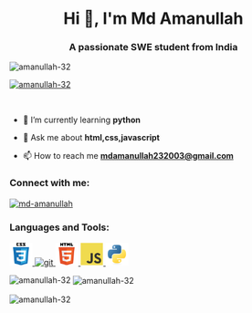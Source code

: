 <h1 align="center">Hi 👋, I'm Md Amanullah</h1>
<h3 align="center">A passionate SWE student from India</h3>

<p align="left"> <img src="https://komarev.com/ghpvc/?username=amanullah-32&label=Profile%20views&color=0e75b6&style=flat" alt="amanullah-32" /> </p>

<p align="left"> <a href="https://github.com/ryo-ma/github-profile-trophy"><img src="https://github-profile-trophy.vercel.app/?username=amanullah-32" alt="amanullah-32" /></a> </p>

<p align="left"> <a href="https://twitter.com/" target="blank"><img src="https://img.shields.io/twitter/follow/?logo=twitter&style=for-the-badge" alt="" /></a> </p>

- 🌱 I’m currently learning **python**

- 💬 Ask me about **html,css,javascript**

- 📫 How to reach me **mdamanullah232003@gmail.com**

<h3 align="left">Connect with me:</h3>
<p align="left">
<a href="https://linkedin.com/in/md-amanullah-bb9366267/" target="blank"><img align="center" src="https://raw.githubusercontent.com/rahuldkjain/github-profile-readme-generator/master/src/images/icons/Social/linked-in-alt.svg" alt="md-amanullah" height="30" width="40" /></a>
</p>

<h3 align="left">Languages and Tools:</h3>
<p align="left"> <a href="https://www.w3schools.com/css/" target="_blank" rel="noreferrer"> <img src="https://raw.githubusercontent.com/devicons/devicon/master/icons/css3/css3-original-wordmark.svg" alt="css3" width="40" height="40"/> </a> <a href="https://git-scm.com/" target="_blank" rel="noreferrer"> <img src="https://www.vectorlogo.zone/logos/git-scm/git-scm-icon.svg" alt="git" width="40" height="40"/> </a> <a href="https://www.w3.org/html/" target="_blank" rel="noreferrer"> <img src="https://raw.githubusercontent.com/devicons/devicon/master/icons/html5/html5-original-wordmark.svg" alt="html5" width="40" height="40"/> </a> <a href="https://developer.mozilla.org/en-US/docs/Web/JavaScript" target="_blank" rel="noreferrer"> <img src="https://raw.githubusercontent.com/devicons/devicon/master/icons/javascript/javascript-original.svg" alt="javascript" width="40" height="40"/> </a> <a href="https://www.python.org" target="_blank" rel="noreferrer"> <img src="https://raw.githubusercontent.com/devicons/devicon/master/icons/python/python-original.svg" alt="python" width="40" height="40"/> </a> </p>

<p><img align="left" src="https://github-readme-stats.vercel.app/api/top-langs?username=amanullah-32&show_icons=true&locale=en&layout=compact" alt="amanullah-32" /></p>

<p>&nbsp;<img align="center" src="https://github-readme-stats.vercel.app/api?username=amanullah-32&show_icons=true&locale=en" alt="amanullah-32" /></p>

<p><img align="center" src="https://github-readme-streak-stats.herokuapp.com/?user=amanullah-32&" alt="amanullah-32" /></p>
